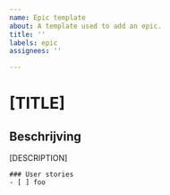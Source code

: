 ```yaml
---
name: Epic template
about: A template used to add an epic.
title: ''
labels: epic
assignees: ''

---
```


# [TITLE]
## Beschrijving
[DESCRIPTION]

```[tasklist]
### User stories
- [ ] foo
```
